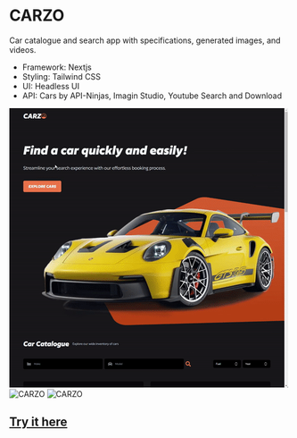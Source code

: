 # CARZO

Car catalogue and search app with specifications, generated images, and videos.

- Framework: Nextjs
- Styling: Tailwind CSS
- UI: Headless UI
- API: Cars by API-Ninjas, Imagin Studio, Youtube Search and Download

![CARZO](/public/demo/demo01.gif) ![CARZO](/public/demo/demo02.gif) ![CARZO](/public/demo/demo03.gif)

## [Try it here](https://carzo.vercel.app/)
